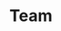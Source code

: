 ---
title: "Team"
description: "\"Talent wins games, but teamwork and intelligence win championships.\" \n       Michael Jordan"
featured_image: "/images/lake.jpg"
weight: 3
---